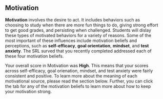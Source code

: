 ## Motivation

**Motivation** involves the desire to act. It includes behaviors such as choosing to study when there are more fun things to do, giving strong effort to get good grades, and persisting when challenged. Students will dislay these types of motivated behaviors for a variety of reasons. Some of the most important of these influences include motivation beliefs and perceptions, such as **self-efficacy**, **goal orientation**, **mindset**, and **test anxiety**. The SRL surved that you recently completed addressed each of these four motivation beliefs.   

Your overall score in Motivation was **High**. This means that your scores across self-efficacy, goal orienation, mindset, and test anxiety were fairly consistent and positive. To learn more about the meaning of each motivational source, please read the section below. Further, you can click the tab for any of the motivation beliefs to learn more about how to keep your motivation strong. 

